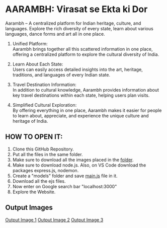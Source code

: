 # AARAMBH: Virasat se Ekta ki Dor
Aarambh – A centralized platform for Indian heritage, culture, and languages. Explore the rich diversity of every state, learn about various languages, dance forms and art all in one place.

1. Unified Platform:  
   Aarambh brings together all this scattered information in one place, offering a centralized platform to explore the cultural diversity of India.

4. Learn About Each State:  
   Users can easily access detailed insights into the art, heritage, traditions, and languages of every Indian state.

5. Travel Destination Information:  
   In addition to cultural knowledge, Aarambh provides information about key travel destinations within each state, helping users plan visits.

6. Simplified Cultural Exploration:  
   By offering everything in one place, Aarambh makes it easier for people to learn about, appreciate, and experience the unique culture and heritage of India.

## HOW TO OPEN IT:
1. Clone this GitHub Repository.
2. Put all the files in the same folder.
3. Make sure to download all the images placed in the [folder](https://github.com/AnshSachdeva312/AARAMBH-Virasat-se-ekta-ki-dor/tree/main/Images).
4. Make sure to download node.js. Also, on VS Code download the packages express.js, nodemon.
5. Create a "models" folder and save [main.js](https://github.com/AnshSachdeva312/AARAMBH-Virasat-se-ekta-ki-dor/blob/main/main.js) file in it.
6. Download all the ejs files.
7. Now enter on Google search bar "localhost:3000"
8. Explore the Website.

## Output Images
[Output Image 1](https://github.com/AnshSachdeva312/AARAMBH-Virasat-se-ekta-ki-dor/blob/main/Output%20Image-1.png)
[Output Image 2](https://github.com/AnshSachdeva312/AARAMBH-Virasat-se-ekta-ki-dor/blob/main/Output%20Image-2.png)
[Output Image 3](https://github.com/AnshSachdeva312/AARAMBH-Virasat-se-ekta-ki-dor/blob/main/Output%20Image-3.png)
